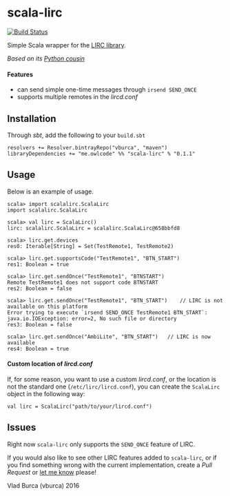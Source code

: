 scala-lirc
==========

[![Build Status](https://travis-ci.org/vburca/scala-lirc.svg?branch=master)](https://travis-ci.org/vburca/scala-lirc)

Simple Scala wrapper for the [LIRC library](http://www.lirc.org/).

*Based on its [Python cousin](https://github.com/loisaidasam/lirc-python)*

#### Features

* can send simple one-time messages through `irsend SEND_ONCE`
* supports multiple remotes in the *lircd.conf*

## Installation
Through *sbt*, add the following to your `build.sbt`

```
resolvers += Resolver.bintrayRepo("vburca", "maven")
libraryDependencies += "me.owlcode" %% "scala-lirc" % "0.1.1"
```

## Usage

Below is an example of usage.

```
scala> import scalalirc.ScalaLirc
import scalalirc.ScalaLirc

scala> val lirc = ScalaLirc()
lirc: scalalirc.ScalaLirc = scalalirc.ScalaLirc@658bbfd8

scala> lirc.get.devices
res0: Iterable[String] = Set(TestRemote1, TestRemote2)

scala> lirc.get.supportsCode("TestRemote1", "BTN_START")
res1: Boolean = true

scala> lirc.get.sendOnce("TestRemote1", "BTNSTART")
Remote TestRemote1 does not support code BTNSTART
res2: Boolean = false

scala> lirc.get.sendOnce("TestRemote1", "BTN_START")    // LIRC is not available on this platform
Error trying to execute `irsend SEND_ONCE TestRemote1 BTN_START`: java.io.IOException: error=2, No such file or directory
res3: Boolean = false

scala> lirc.get.sendOnce("AmbiLite", "BTN_START")   // LIRC is now available
res4: Boolean = true
```

#### Custom location of *lircd.conf*
If, for some reason, you want to use a custom *lircd.conf*, or the location is not the standard one (`/etc/lirc/lircd.conf`),
you can create the `ScalaLirc` object in the following way:

```
val lirc = ScalaLirc("path/to/your/lircd.conf")
```

## Issues

Right now `scala-lirc` only supports the `SEND_ONCE` feature of LIRC.

If you would also like to see other LIRC features added to `scala-lirc`, or if you find something wrong with the current implementation,
create a *Pull Request* or [let me know](https://github.com/vburca/scala-lirc/issues/new?title=New%20LIRC%20Feature) please!


Vlad Burca (vburca) 2016
